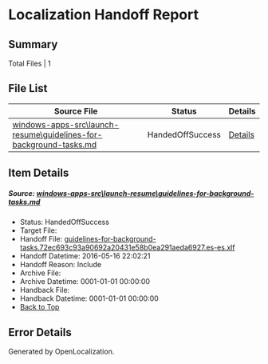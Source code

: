# <a name='report-top'></a> Localization Handoff Report

## Summary
 Total Files | 1

## File List
 Source File | Status | Details 
 ----------- | ------ | ------- 
 [windows-apps-src\launch-resume\guidelines-for-background-tasks.md](https://github.com/Microsoft/windows-apps/blob/9e62ab7d16ddb17d328251349d676c4cb835ca6e/windows-apps-src/launch-resume/guidelines-for-background-tasks.md) | HandedOffSuccess | [Details](#35b008aef077ed7bfd0c82ffdbb6cd4c7cfbae5a2913)

## Item Details
##### <a name='35b008aef077ed7bfd0c82ffdbb6cd4c7cfbae5a2913'></a> Source: [windows-apps-src\launch-resume\guidelines-for-background-tasks.md](https://github.com/Microsoft/windows-apps/blob/9e62ab7d16ddb17d328251349d676c4cb835ca6e/windows-apps-src/launch-resume/guidelines-for-background-tasks.md)
* Status: HandedOffSuccess
* Target File: 
* Handoff File: [guidelines-for-background-tasks.72ec693c93a90692a20431e58b0ea291aeda6927.es-es.xlf](https://github.com/Microsoft/WDG.handoff/blob/beba7e9f9f7e37a6764051210cbb30a62b49908e/ol-handoff/Microsoft/windows-apps.es-es/master/guidelines-for-background-tasks.72ec693c93a90692a20431e58b0ea291aeda6927.es-es.xlf)
* Handoff Datetime: 2016-05-16 22:02:21
* Handoff Reason: Include
* Archive File: 
* Archive Datetime: 0001-01-01 00:00:00
* Handback File: 
* Handback Datetime: 0001-01-01 00:00:00
* [Back to Top](#report-top)


## Error Details

Generated by OpenLocalization.
